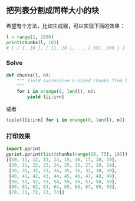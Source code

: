 ## 把列表分割成同样大小的块

希望有个方法，比如生成器，可以实现下面的效果：

```python
l = range(1, 1000)
print(chunks(l, 10))
# [ [ 1..10 ], [ 11..20 ], .., [ 991..999 ] ]
```

### Solve

```python
def chunks(l, n):
    """ Yield successive n-sized chunks from l.
    """
    for i in xrange(0, len(l), n):
        yield l[i:i+n]
```

或者

```python
tuple(l[i:i+n] for i in xrange(0, len(l), n))
```

### 打印效果

```python
import pprint
pprint.pprint(list(chunks(range(10, 75), 10)))
[[10, 11, 12, 13, 14, 15, 16, 17, 18, 19],
 [20, 21, 22, 23, 24, 25, 26, 27, 28, 29],
 [30, 31, 32, 33, 34, 35, 36, 37, 38, 39],
 [40, 41, 42, 43, 44, 45, 46, 47, 48, 49],
 [50, 51, 52, 53, 54, 55, 56, 57, 58, 59],
 [60, 61, 62, 63, 64, 65, 66, 67, 68, 69],
 [70, 71, 72, 73, 74]]
```